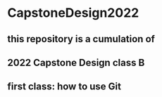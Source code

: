 # CapstoneDesign2022

## this repository is a cumulation of 
## 2022 Capstone Design class B
## first class: how to use Git